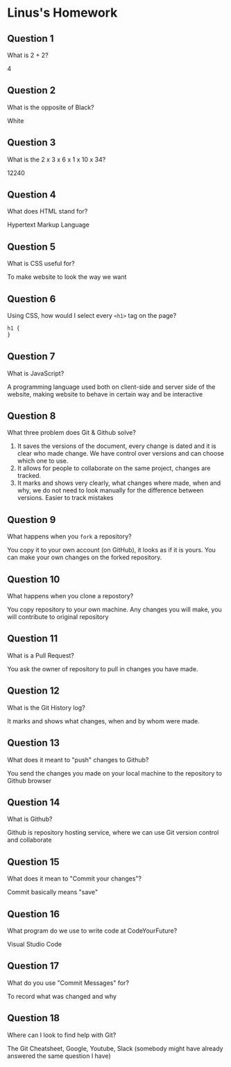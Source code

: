# Linus's Homework

## Question 1

What is 2 + 2?

4

## Question 2

What is the opposite of Black?

White

## Question 3

What is the 2 x 3 x 6 x 1 x 10 x 34?

12240

## Question 4

What does HTML stand for?

Hypertext Markup Language

## Question 5

What is CSS useful for?

To make website to look the way we want

## Question 6

Using CSS, how would I select every `<h1>` tag on the page?

```css
h1 {
}
```

## Question 7

What is JavaScript?

A programming language used both on client-side and server side of the website, making website to behave in certain way and be interactive

## Question 8

What three problem does Git & Github solve?

1. It saves the versions of the document, every change is dated and it is clear who made change. We have control over versions and can choose which one to use.
2. It allows for people to collaborate on the same project, changes are tracked.
3. It marks and shows very clearly, what changes where made, when and why, we do not need to look manually for the difference between versions. Easier to track mistakes

## Question 9

What happens when you `fork` a repository?

You copy it to your own account (on GitHub), it looks as if it is yours. You can make your own changes on the forked repository.

## Question 10

What happens when you clone a repostory?

You copy repository to your own machine. Any changes you will make, you will contribute to original repository

## Question 11

What is a Pull Request?

You ask the owner of repository to pull in changes you have made.

## Question 12

What is the Git History log?

It marks and shows what changes, when and by whom were made.

## Question 13

What does it meant to "push" changes to Github?

You send the changes you made on your local machine to the repository to Github browser

## Question 14

What is Github?

Github is repository hosting service, where we can use Git version control and collaborate

## Question 15

What does it mean to "Commit your changes"?

Commit basically means "save"

## Question 16

What program do we use to write code at CodeYourFuture?

Visual Studio Code

## Question 17

What do you use "Commit Messages" for?

To record what was changed and why

## Question 18

Where can I look to find help with Git?

The Git Cheatsheet, Google, Youtube, Slack (somebody might have already answered the same question I have)

